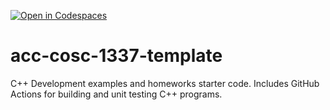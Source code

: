[![Open in Codespaces](https://classroom.github.com/assets/launch-codespace-f4981d0f882b2a3f0472912d15f9806d57e124e0fc890972558857b51b24a6f9.svg)](https://classroom.github.com/open-in-codespaces?assignment_repo_id=9844066)
# acc-cosc-1337-template
C++ Development examples and homeworks starter code.  Includes GitHub Actions for building and unit testing C++ programs.
